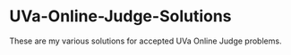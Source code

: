 UVa-Online-Judge-Solutions
==========================

These are my various solutions for accepted UVa Online Judge problems.
